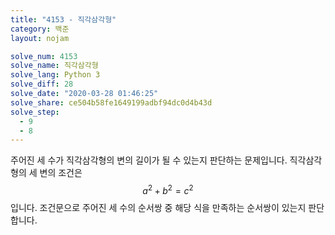 ```yaml
---
title: "4153 - 직각삼각형"
category: 백준
layout: nojam

solve_num: 4153
solve_name: 직각삼각형
solve_lang: Python 3
solve_diff: 28
solve_date: "2020-03-28 01:46:25"
solve_share: ce504b58fe1649199adbf94dc0d4b43d
solve_step:
  - 9
  - 8
---
```


주어진 세 수가 직각삼각형의 변의 길이가 될 수 있는지 판단하는 문제입니다. 직각삼각형의 세 변의 조건은 $$a^2+b^2=c^2$$입니다. 조건문으로 주어진 세 수의 순서쌍 중 해당 식을 만족하는 순서쌍이 있는지 판단합니다.
